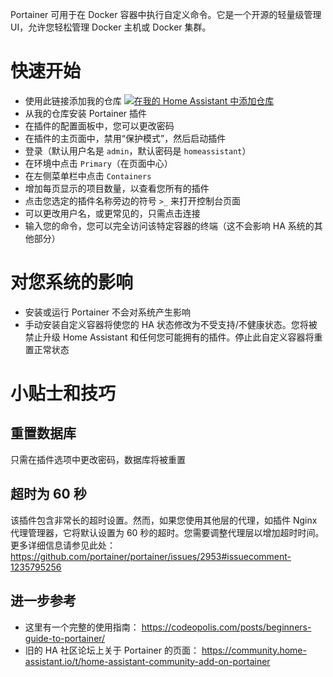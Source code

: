 Portainer 可用于在 Docker 容器中执行自定义命令。它是一个开源的轻量级管理 UI，允许您轻松管理 Docker 主机或 Docker 集群。

# 快速开始
- 使用此链接添加我的仓库
[![在我的 Home Assistant 中添加仓库][repository-badge]][repository-url]
- 从我的仓库安装 Portainer 插件
- 在插件的配置面板中，您可以更改密码
- 在插件的主页面中，禁用“保护模式”，然后启动插件
- 登录（默认用户名是 `admin`，默认密码是 `homeassistant`）
- 在环境中点击 `Primary`（在页面中心）
- 在左侧菜单栏中点击 `Containers`
- 增加每页显示的项目数量，以查看您所有的插件
- 点击您选定的插件名称旁边的符号 `>_` 来打开控制台页面
- 可以更改用户名，或更常见的，只需点击连接
- 输入您的命令，您可以完全访问该特定容器的终端（这不会影响 HA 系统的其他部分）

# 对您系统的影响
- 安装或运行 Portainer 不会对系统产生影响
- 手动安装自定义容器将使您的 HA 状态修改为不受支持/不健康状态。您将被禁止升级 Home Assistant 和任何您可能拥有的插件。停止此自定义容器将重置正常状态

# 小贴士和技巧

## 重置数据库
只需在插件选项中更改密码，数据库将被重置

## 超时为 60 秒
该插件包含非常长的超时设置。然而，如果您使用其他层的代理，如插件 Nginx 代理管理器，它将默认设置为 60 秒的超时。您需要调整代理层以增加超时时间。更多详细信息请参见此处： https://github.com/portainer/portainer/issues/2953#issuecomment-1235795256

## 进一步参考
- 这里有一个完整的使用指南： https://codeopolis.com/posts/beginners-guide-to-portainer/
- 旧的 HA 社区论坛上关于 Portainer 的页面： https://community.home-assistant.io/t/home-assistant-community-add-on-portainer

[repository-badge]: https://img.shields.io/badge/Add%20repository%20to%20my-Home%20Assistant-41BDF5?logo=home-assistant&style=for-the-badge
[repository-url]: https://my.home-assistant.io/redirect/supervisor_add_addon_repository/?repository_url=https%3A%2F%2Fgithub.com%2Falexbelgium%2Fhassio-addons